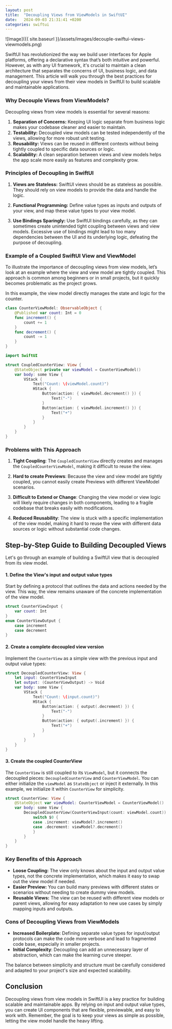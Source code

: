 ```yaml
---
layout: post
title:  "Decoupling Views from ViewModels in SwiftUI"
date:   2024-09-03 21:31:41 +0200
categories: swiftui
---
```

![Image]({{ site.baseurl }}/assets/images/decouple-swiftui-views-viewmodels.png)

SwiftUI has revolutionized the way we build user interfaces for Apple platforms, offering a declarative syntax that’s both intuitive and powerful. However, as with any UI framework, it's crucial to maintain a clean architecture that separates the concerns of UI, business logic, and data management. This article will walk you through the best practices for decoupling your views from their view models in SwiftUI to build scalable and maintainable applications.

### **Why Decouple Views from ViewModels?**

Decoupling views from view models is essential for several reasons:

1. **Separation of Concerns:** Keeping UI logic separate from business logic makes your codebase cleaner and easier to maintain.
2. **Testability:** Decoupled view models can be tested independently of the views, allowing for more robust unit testing.
3. **Reusability:** Views can be reused in different contexts without being tightly coupled to specific data sources or logic.
4. **Scalability:** A clean separation between views and view models helps the app scale more easily as features and complexity grow.

### **Principles of Decoupling in SwiftUI**

1. **Views are Stateless:** SwiftUI views should be as stateless as possible. They should rely on view models to provide the data and handle the logic.
   
2. **Functional Programming:** Define value types as inputs and outputs of your view, and map these value types to your view model.

3. **Use Bindings Sparingly:** Use SwiftUI bindings carefully, as they can sometimes create unintended tight coupling between views and view models. Excessive use of bindings might lead to too many dependencies between the UI and its underlying logic, defeating the purpose of decoupling.

### **Example of a Coupled SwiftUI View and ViewModel**

To illustrate the importance of decoupling views from view models, let’s look at an example where the view and view model are tightly coupled. This approach is common among beginners or in small projects, but it quickly becomes problematic as the project grows.

In this example, the view model directly manages the state and logic for the counter.

```swift
class CounterViewModel: ObservableObject {
    @Published var count: Int = 0
    func increment() {
        count += 1
    }
    func decrement() {
        count -= 1
    }
}
```

```swift
import SwiftUI

struct CoupledCounterView: View {
    @StateObject private var viewModel = CounterViewModel()
    var body: some View {
        VStack {
            Text("Count: \(viewModel.count)")
            HStack {
                Button(action: { viewModel.decrement() }) {
                    Text("-")
                }
                Button(action: { viewModel.increment() }) {
                    Text("+")
                }
            }
        }
    }
}
```

### **Problems with This Approach**

1. **Tight Coupling**: The `CoupledCounterView` directly creates and manages the `CoupledCounterViewModel`, making it difficult to reuse the view.
  
2. **Hard to create Previews**: Because the view and view model are tightly coupled, you cannot easily create Previews with different ViewModel scenarios.

3. **Difficult to Extend or Change**: Changing the view model or view logic will likely require changes in both components, leading to a fragile codebase that breaks easily with modifications.

4. **Reduced Reusability**: The view is stuck with a specific implementation of the view model, making it hard to reuse the view with different data sources or logic without substantial code changes.

## **Step-by-Step Guide to Building Decoupled Views**

Let's go through an example of building a SwiftUI view that is decoupled from its view model.

#### **1. Define the View's input and output value types**

Start by defining a protocol that outlines the data and actions needed by the view. This way, the view remains unaware of the concrete implementation of the view model.

```swift
struct CounterViewInput {
    var count: Int
}
enum CounterViewOutput {
    case increment
    case decrement
}
```

#### **2. Create a complete decoupled view version**

Implement the `CounterView` as a simple view with the previous input and output value types:

```swift
struct DecoupledCounterView: View {
    let input: CounterViewInput
    let output: (CounterViewOutput) -> Void
    var body: some View {
        VStack {
            Text("Count: \(input.count)")
            HStack {
                Button(action: { output(.decrement) }) {
                    Text("-")
                }
                Button(action: { output(.increment) }) {
                    Text("+")
                }
            }
        }
    }
}
```

#### **3. Create the coupled CounterView**

The `CounterView` is still coupled to its `ViewModel`, but it connects the decoupled pieces: `DecoupledCounterView` and `CounterViewModel`. You can either initialize the `viewModel` as `StateObject` or inject it externally. In this example, we initialize it within `CounterView` for simplicity.

```swift
struct CounterView: View {
    @StateObject var viewModel: CounterViewModel = CounterViewModel()
    var body: some View {
        DecoupledCounterView(CounterViewInput(count: viewModel.count)) { [weak viewModel] in
            switch $0 {
            case .increment: viewModel?.increment()
            case .decrement: viewModel?.decrement()
            }
        }
    }
}
```

### **Key Benefits of this Approach**

- **Loose Coupling:** The view only knows about the input and output value types, not the concrete implementation, which makes it easy to swap out the view model if needed.
- **Easier Preview:** You can build many previews with different states or scenarios without needing to create dummy view models.
- **Reusable Views:** The view can be reused with different view models or parent views, allowing for easy adaptation to new use cases by simply mapping inputs and outputs.

### **Cons of Decoupling Views from ViewModels**

- **Increased Boilerplate**: Defining separate value types for input/output protocols can make the code more verbose and lead to fragmented code base, especially in smaller projects.
- **Initial Complexity**: Decoupling can add an unnecessary layer of abstraction, which can make the learning curve steeper. 

The balance between simplicity and structure must be carefully considered and adapted to your project's size and expected scalability.

## **Conclusion**

Decoupling views from view models in SwiftUI is a key practice for building scalable and maintainable apps. By relying on input and output value types, you can create UI components that are flexible, previewable, and easy to work with. Remember, the goal is to keep your views as simple as possible, letting the view model handle the heavy lifting.